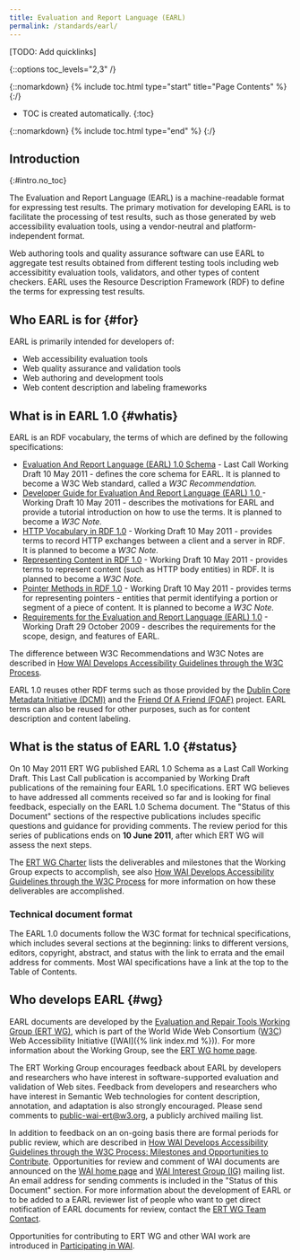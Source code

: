 ```yaml
---
title: Evaluation and Report Language (EARL)
permalink: /standards/earl/
---
```


[TODO: Add quicklinks]

{::options toc_levels="2,3" /}

{::nomarkdown}
{% include toc.html type="start" title="Page Contents" %}
{:/}

-   TOC is created automatically.
{:toc}

{::nomarkdown}
{% include toc.html type="end" %}
{:/}

Introduction
------------
{:#intro.no_toc}

The Evaluation and Report Language (EARL) is a machine-readable format
for expressing test results. The primary motivation for developing EARL
is to facilitate the processing of test results, such as those generated
by web accessibility evaluation tools, using a vendor-neutral and
platform-independent format.

Web authoring tools and quality assurance software can use EARL to
aggregate test results obtained from different testing tools including
web accessibitity evaluation tools, validators, and other types of
content checkers. EARL uses the Resource Description Framework (RDF) to
define the terms for expressing test results.

Who EARL is for {#for}
-----------------------

EARL is primarily intended for developers of:

-   Web accessibility evaluation tools
-   Web quality assurance and validation tools
-   Web authoring and development tools
-   Web content description and labeling frameworks

What is in EARL 1.0 {#whatis}
------------------------------

EARL is an RDF vocabulary, the terms of which are defined by the
following specifications:

-   [Evaluation And Report Language (EARL) 1.0 Schema](http://www.w3.org/TR/EARL10-Schema/) -
    Last Call Working Draft 10 May 2011 - defines the core schema for
    EARL. It is planned to become a W3C Web standard, called a *W3C
    Recommendation.*
-   [Developer Guide for Evaluation And Report Language (EARL) 1.0
   ](http://www.w3.org/TR/EARL10-Guide/) -
    Working Draft 10 May 2011 - describes the motivations for EARL and
    provide a tutorial introduction on how to use the terms. It is
    planned to become a *W3C Note.*
-   [HTTP Vocabulary in RDF 1.0](http://www.w3.org/TR/HTTP-in-RDF10/) -
    Working Draft 10 May 2011 - provides terms to record HTTP exchanges
    between a client and a server in RDF. It is planned to become a *W3C
    Note.*
-   [Representing Content in RDF 1.0](http://www.w3.org/TR/Content-in-RDF10/) -
    Working Draft 10 May 2011 - provides terms to represent content
    (such as HTTP body entities) in RDF. It is planned to become a *W3C
    Note.*
-   [Pointer Methods in RDF 1.0](http://www.w3.org/TR/Pointers-in-RDF10/) -
    Working Draft 10 May 2011 - provides terms for representing
    pointers - entities that permit identifying a portion or segment of
    a piece of content. It is planned to become a *W3C Note.*
-   [Requirements for the Evaluation and Report Language (EARL) 1.0](http://www.w3.org/TR/EARL10-Requirements/) -
    Working Draft 29 October 2009 - describes the requirements for the
    scope, design, and features of EARL.

The difference between W3C Recommendations and W3C Notes are described
in [How WAI Develops Accessibility Guidelines through the W3C
Process](http://www.w3.org/WAI/intro/w3c-process).

EARL 1.0 reuses other RDF terms such as those provided by the [Dublin
Core Metadata Initiative (DCMI)](http://www.dublincore.org/) and the
[Friend Of A Friend (FOAF)](http://www.foaf-project.org/) project. EARL
terms can also be reused for other purposes, such as for content
description and content labeling.

What is the status of EARL 1.0 {#status}
-----------------------------------------

On 10 May 2011 ERT WG published EARL 1.0 Schema as a Last Call Working
Draft. This Last Call publication is accompanied by Working Draft
publications of the remaining four EARL 1.0 specifications. ERT WG
believes to have addressed all comments received so far and is looking
for final feedback, especially on the EARL 1.0 Schema document. The
"Status of this Document" sections of the respective publications
includes specific questions and guidance for providing comments. The
review period for this series of publications ends on **10 June 2011**,
after which ERT WG will assess the next steps.

The [ERT WG Charter](http://www.w3.org/WAI/ER/charter4) lists the
deliverables and milestones that the Working Group expects to
accomplish, see also [How WAI Develops Accessibility Guidelines through
the W3C Process](http://www.w3.org/WAI/intro/w3c-process) for more
information on how these deliverables are accomplished.

### Technical document format

The EARL 1.0 documents follow the W3C format for technical
specifications, which includes several sections at the beginning: links
to different versions, editors, copyright, abstract, and status with the
link to errata and the email address for comments. Most WAI
specifications have a link at the top to the Table of Contents.

Who develops EARL {#wg}
------------------------

EARL documents are developed by the [Evaluation and Repair Tools Working
Group (ERT WG)](/WAI/ER), which is part of the World Wide Web Consortium
([W3C](http://www.w3.org)) Web Accessibility Initiative ([WAI]({% link index.md %})).
For more information about the Working Group, see the [ERT WG home
page](/WAI/ER/).

The ERT Working Group encourages feedback about EARL by developers and
researchers who have interest in software-supported evaluation and
validation of Web sites. Feedback from developers and researchers who
have interest in Semantic Web technologies for content description,
annotation, and adaptation is also strongly encouraged. Please send
comments to
[public-wai-ert@w3.org](lists.w3.org/Archives/Public/public-wai-ert/), a
publicly archived mailing list.

In addition to feedback on an on-going basis there are formal periods
for public review, which are described in [How WAI Develops
Accessibility Guidelines through the W3C Process: Milestones and
Opportunities to Contribute](http://www.w3.org/WAI/intro/w3c-process).
Opportunities for review and comment of WAI documents are announced on
the [WAI home page](http://www.w3.org/WAI/) and [WAI Interest Group
(IG)](http://www.w3.org/WAI/IG/) mailing list. An email address for
sending comments is included in the "Status of this Document" section.
For more information about the development of EARL or to be added to a
EARL reviewer list of people who want to get direct notification of EARL
documents for review, contact the [ERT WG Team
Contact](../contacts.html#team).

Opportunities for contributing to ERT WG and other WAI work are
introduced in [Participating in WAI](/WAI/participation).
